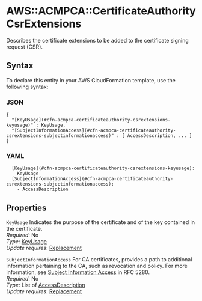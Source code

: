 # AWS::ACMPCA::CertificateAuthority CsrExtensions<a name="aws-properties-acmpca-certificateauthority-csrextensions"></a>

Describes the certificate extensions to be added to the certificate signing request \(CSR\)\.

## Syntax<a name="aws-properties-acmpca-certificateauthority-csrextensions-syntax"></a>

To declare this entity in your AWS CloudFormation template, use the following syntax:

### JSON<a name="aws-properties-acmpca-certificateauthority-csrextensions-syntax.json"></a>

```
{
  "[KeyUsage](#cfn-acmpca-certificateauthority-csrextensions-keyusage)" : KeyUsage,
  "[SubjectInformationAccess](#cfn-acmpca-certificateauthority-csrextensions-subjectinformationaccess)" : [ AccessDescription, ... ]
}
```

### YAML<a name="aws-properties-acmpca-certificateauthority-csrextensions-syntax.yaml"></a>

```
  [KeyUsage](#cfn-acmpca-certificateauthority-csrextensions-keyusage): 
    KeyUsage
  [SubjectInformationAccess](#cfn-acmpca-certificateauthority-csrextensions-subjectinformationaccess): 
    - AccessDescription
```

## Properties<a name="aws-properties-acmpca-certificateauthority-csrextensions-properties"></a>

`KeyUsage`  <a name="cfn-acmpca-certificateauthority-csrextensions-keyusage"></a>
Indicates the purpose of the certificate and of the key contained in the certificate\.  
*Required*: No  
*Type*: [KeyUsage](aws-properties-acmpca-certificateauthority-keyusage.md)  
*Update requires*: [Replacement](https://docs.aws.amazon.com/AWSCloudFormation/latest/UserGuide/using-cfn-updating-stacks-update-behaviors.html#update-replacement)

`SubjectInformationAccess`  <a name="cfn-acmpca-certificateauthority-csrextensions-subjectinformationaccess"></a>
For CA certificates, provides a path to additional information pertaining to the CA, such as revocation and policy\. For more information, see [Subject Information Access](https://datatracker.ietf.org/doc/html/rfc5280#section-4.2.2.2) in RFC 5280\.  
*Required*: No  
*Type*: List of [AccessDescription](aws-properties-acmpca-certificateauthority-accessdescription.md)  
*Update requires*: [Replacement](https://docs.aws.amazon.com/AWSCloudFormation/latest/UserGuide/using-cfn-updating-stacks-update-behaviors.html#update-replacement)